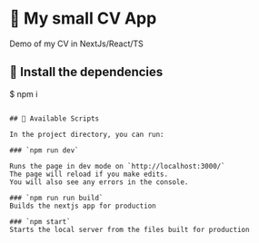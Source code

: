 # 📃 My small CV App

Demo of my CV in NextJs/React/TS

## 🚧 Install the dependencies


$ npm i
```

## 🚀 Available Scripts

In the project directory, you can run:

### `npm run dev`

Runs the page in dev mode on `http://localhost:3000/`
The page will reload if you make edits.
You will also see any errors in the console.

### `npm run run build`
Builds the nextjs app for production

### `npm start`
Starts the local server from the files built for production